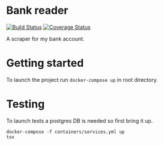 # Bank reader

[![Build Status](https://travis-ci.org/Alien1993/bank-reader.svg?branch=master)](https://travis-ci.org/Alien1993/bank-reader)
[![Coverage Status](https://coveralls.io/repos/github/Alien1993/bank-reader/badge.svg?branch=master)](https://coveralls.io/github/Alien1993/bank-reader?branch=master)

A scraper for my bank account.

# Getting started

To launch the project run `docker-compose up` in root directory.

# Testing

To launch tests a postgres DB is needed so first bring it up.

    docker-compose -f containers/services.yml up
    tox
